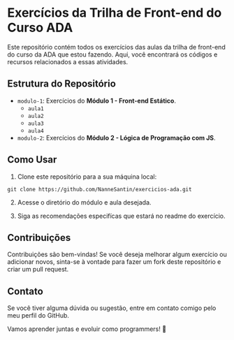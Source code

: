 # Exercícios da Trilha de Front-end do Curso ADA

Este repositório contém todos os exercícios das aulas da trilha de front-end do curso da ADA que estou fazendo. Aqui, você encontrará os códigos e recursos relacionados a essas atividades.

## Estrutura do Repositório

- `modulo-1`: Exercícios do **Módulo 1 - Front-end Estático**.
    - `aula1`
    - `aula2`
    - `aula3`
    - `aula4`
- `modulo-2`: Exercícios do **Módulo 2 - Lógica de Programação com JS**.


## Como Usar

1. Clone este repositório para a sua máquina local:

`git clone https://github.com/NanneSantin/exercicios-ada.git`

2. Acesse o diretório do módulo e aula desejada.

3. Siga as recomendações especifícas que estará no readme do exercício.

## Contribuições

Contribuições são bem-vindas! Se você deseja melhorar algum exercício ou adicionar novos, sinta-se à vontade para fazer um fork deste repositório e criar um pull request.

## Contato

Se você tiver alguma dúvida ou sugestão, entre em contato comigo pelo meu perfil do GitHub.

Vamos aprender juntas e evoluir como programmers! 🚀

